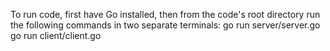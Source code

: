 To run code, first have Go installed, then from the code's root directory run the following commands in two separate terminals:
go run server/server.go
go run client/client.go